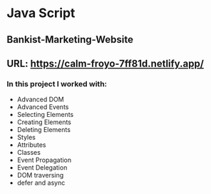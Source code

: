 # Java Script

## Bankist-Marketing-Website

## URL: https://calm-froyo-7ff81d.netlify.app/

### In this project I worked with:

- Advanced DOM
- Advanced Events
- Selecting Elements
- Creating Elements
- Deleting Elements
- Styles
- Attributes
- Classes
- Event Propagation
- Event Delegation
- DOM traversing
- defer and async
